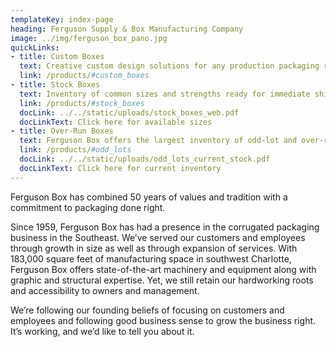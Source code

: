 ```yaml
---
templateKey: index-page
heading: Ferguson Supply & Box Manufacturing Company
image: ../img/ferguson_box_pano.jpg
quickLinks:
- title: Custom Boxes
  text: Creative custom design solutions for any production packaging requirements.
  link: /products/#custom_boxes
- title: Stock Boxes
  text: Inventory of common sizes and strengths ready for immediate shipment.
  link: /products/#stock_boxes
  docLink: ../../static/uploads/stock_boxes_web.pdf
  docLinkText: Click here for available sizes
- title: Over-Run Boxes
  text: Ferguson Box offers the largest inventory of odd-lot and over-run boxes in the southeast at closeout pricing.
  link: /products/#odd_lots
  docLink: ../../static/uploads/odd_lots_current_stock.pdf
  docLinkText: Click here for current inventory
---
```

Ferguson Box has combined 50 years of values and tradition with a commitment to packaging done right.

Since 1959, Ferguson Box has had a presence in the corrugated packaging business in the Southeast.  We’ve served our customers and employees through growth in size as well as through expansion of services.  With 183,000 square feet of manufacturing space in southwest Charlotte, Ferguson Box offers state-of-the-art machinery and equipment along with graphic and structural expertise. Yet, we still retain our hardworking roots and accessibility to owners and management.

We’re following our founding beliefs of focusing on customers and employees and following good business sense to grow the business right. It’s working, and we’d like to tell you about it.